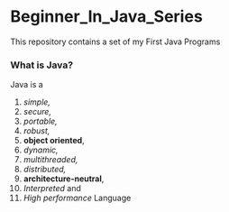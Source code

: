 # Beginner_In_Java_Series
This repository contains a set of my First Java Programs
### What is Java?
Java is a 
1. *simple,*
2. *secure,*
3. *portable,*
4. *robust,*
5. **object oriented**,
6. *dynamic,*
7. *multithreaded,*
8. *distributed,*
9. **architecture-neutral**, 
10. *Interpreted* and
11. *High performance*
Language
